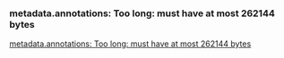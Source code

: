 

### metadata.annotations: Too long: must have at most 262144 bytes

[metadata.annotations: Too long: must have at most 262144 bytes][1]



[1]: https://github.com/kubernetes-sigs/kubebuilder/issues/2556#issuecomment-1207343538
